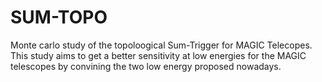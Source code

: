 # SUM-TOPO
Monte carlo study of the topoloogical Sum-Trigger for MAGIC Telecopes.
This study aims to get a better sensitivity at low energies for the MAGIC 
telescopes by convining the two low energy proposed nowadays.

